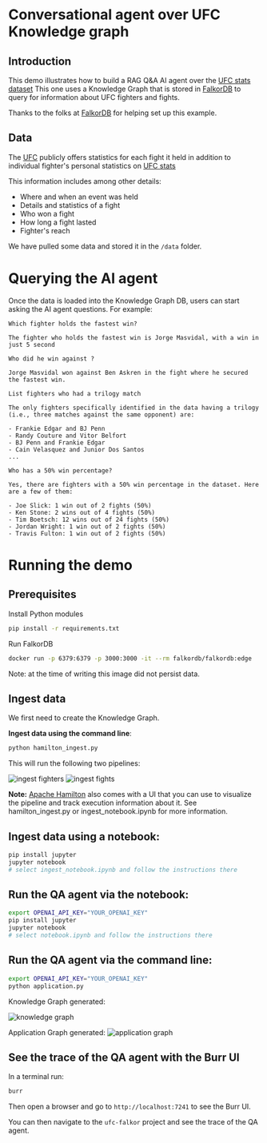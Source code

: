 # Conversational agent over UFC Knowledge graph

## Introduction
This demo illustrates how to build a RAG Q&A AI agent over the [UFC stats dataset](https://www.kaggle.com/datasets/rajeevw/ufcdata)
This one uses a Knowledge Graph that is stored in [FalkorDB](https://www.falkordb.com/) to query
for information about UFC fighters and fights.

Thanks to the folks at [FalkorDB](https://www.falkordb.com/) for helping set up this example.

## Data
The [UFC](http://ufc.com) publicly offers statistics for each fight it held in addition to individual fighter's
personal statistics on [UFC stats](http://ufcstats.com/statistics/events/completed)

This information includes among other details:
* Where and when an event was held
* Details and statistics of a fight
* Who won a fight
* How long a fight lasted
* Fighter's reach

We have pulled some data and stored it in the `/data` folder.


# Querying the AI agent
Once the data is loaded into the Knowledge Graph DB, users can start asking the AI agent questions. For example:

```
Which fighter holds the fastest win?

The fighter who holds the fastest win is Jorge Masvidal, with a win in just 5 second

Who did he win against ?

Jorge Masvidal won against Ben Askren in the fight where he secured the fastest win.

List fighters who had a trilogy match

The only fighters specifically identified in the data having a trilogy (i.e., three matches against the same opponent) are:

- Frankie Edgar and BJ Penn
- Randy Couture and Vitor Belfort
- BJ Penn and Frankie Edgar
- Cain Velasquez and Junior Dos Santos
...

Who has a 50% win percentage?

Yes, there are fighters with a 50% win percentage in the dataset. Here are a few of them:

- Joe Slick: 1 win out of 2 fights (50%)
- Ken Stone: 2 wins out of 4 fights (50%)
- Tim Boetsch: 12 wins out of 24 fights (50%)
- Jordan Wright: 1 win out of 2 fights (50%)
- Travis Fulton: 1 win out of 2 fights (50%)

```

# Running the demo

## Prerequisites

Install Python modules
```sh
pip install -r requirements.txt
```

Run FalkorDB
```sh
docker run -p 6379:6379 -p 3000:3000 -it --rm falkordb/falkordb:edge
```
Note: at the time of writing this image did not persist data.

## Ingest data
We first need to create the Knowledge Graph.

**Ingest data using the command line**:

```sh
python hamilton_ingest.py
```
This will run the following two pipelines:

![ingest fighters](ingest_fighters.png)
![ingest fights](ingest_fights.png)

**Note:** [Apache Hamilton](https://github.com/apache/hamilton) also comes with a UI that you can use to visualize the pipeline and
track execution information about it. See hamilton_ingest.py or ingest_notebook.ipynb for more information.

## Ingest data using a notebook:

```sh
pip install jupyter
jupyter notebook
# select ingest_notebook.ipynb and follow the instructions there
```

## Run the QA agent via the notebook:
```sh
export OPENAI_API_KEY="YOUR_OPENAI_KEY"
pip install jupyter
jupyter notebook
# select notebook.ipynb and follow the instructions there
```

## Run the QA agent via the command line:
```sh
export OPENAI_API_KEY="YOUR_OPENAI_KEY"
python application.py
```

Knowledge Graph generated:

![knowledge graph](UFC_Graph.png)

Application Graph generated:
![application graph](statemachine.png)

## See the trace of the QA agent with the Burr UI
In a terminal run:
```sh
burr
```
Then open a browser and go to `http://localhost:7241` to see the Burr UI.

You can then navigate to the `ufc-falkor` project and see the trace of the QA agent.
